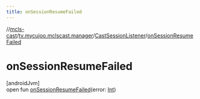 ```yaml
---
title: onSessionResumeFailed
---
```

//[mcls-cast](../../../index.html)/[tv.mycujoo.mclscast.manager](../index.html)/[CastSessionListener](index.html)/[onSessionResumeFailed](on-session-resume-failed.html)



# onSessionResumeFailed



[androidJvm]\
open fun [onSessionResumeFailed](on-session-resume-failed.html)(error: [Int](https://kotlinlang.org/api/latest/jvm/stdlib/kotlin/-int/index.html))




